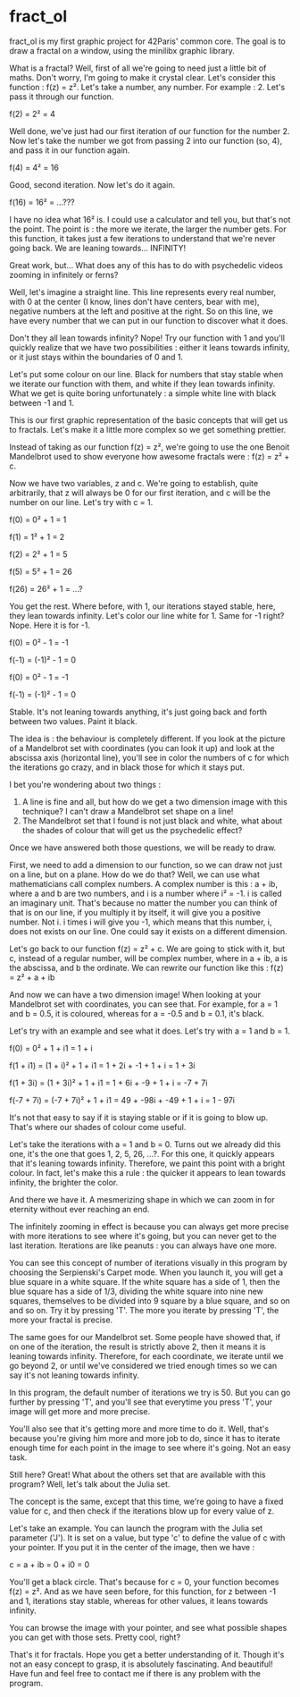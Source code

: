 # fract_ol

fract_ol is my first graphic project for 42Paris' common core. The goal is to draw a fractal on a window, using the minilibx graphic library.

What is a fractal? Well, first of all we're going to need just a little bit of maths. Don't worry, I'm going to make it crystal clear.
Let's consider this function : f(z) = z². Let's take a number, any number. For example : 2. Let's pass it through our function.

f(2) = 2² = 4

Well done, we've just had our first iteration of our function for the number 2. Now let's take the number we got from passing 2 into our function (so, 4), and pass it in our function again.

f(4) = 4² = 16

Good, second iteration. Now let's do it again.

f(16) = 16² = ...???

I have no idea what 16² is. I could use a calculator and tell you, but that's not the point. The point is : the more we iterate, the larger the number gets. For this function, it takes just a few iterations to understand that we're never going back. We are leaning towards... INFINITY!

Great work, but... What does any of this has to do with psychedelic videos zooming in infinitely or ferns?

Well, let's imagine a straight line. This line represents every real number, with 0 at the center (I know, lines don't have centers, bear with me), negative numbers at the left and positive at the right. So on this line, we have every number that we can put in our function to discover what it does.

Don't they all lean towards infinity? Nope! Try our function with 1 and you'll quickly realize that we have two possibilities : either it leans towards infinity, or it just stays within the boundaries of 0 and 1.

Let's put some colour on our line. Black for numbers that stay stable when we iterate our function with them, and white if they lean towards infinity. What we get is quite boring unfortunately : a simple white line with black between -1 and 1.

This is our first graphic representation of the basic concepts that will get us to fractals. Let's make it a little more complex so we get something prettier.

Instead of taking as our function f(z) = z², we're going to use the one Benoit Mandelbrot used to show everyone how awesome fractals were : f(z) = z² + c.

Now we have two variables, z and c. We're going to establish, quite arbitrarily, that z will always be 0 for our first iteration, and c will be the number on our line. Let's try with c = 1.

f(0) = 0² + 1 = 1

f(1) = 1² + 1 = 2

f(2) = 2² + 1 = 5

f(5) = 5² + 1 = 26

f(26) = 26² + 1 = ...?

You get the rest. Where before, with 1, our iterations stayed stable, here, they lean towards infinity. Let's color our line white for 1.
Same for -1 right? Nope. Here it is for -1.

f(0) = 0² - 1 = -1

f(-1) = (-1)² - 1 = 0

f(0) = 0² - 1 = -1

f(-1) = (-1)² - 1 = 0

Stable. It's not leaning towards anything, it's just going back and forth between two values. Paint it black.

The idea is : the behaviour is completely different. If you look at the picture of a Mandelbrot set with coordinates (you can look it up) and look at the abscissa axis (horizontal line), you'll see in color the numbers of c for which the iterations go crazy, and in black those for which it stays put.

I bet you're wondering about two things :
1) A line is fine and all, but how do we get a two dimension image with this technique? I can't draw a Mandelbrot set shape on a line!
2) The Mandelbrot set that I found is not just black and white, what about the shades of colour that will get us the psychedelic effect?

Once we have answered both those questions, we will be ready to draw.

First, we need to add a dimension to our function, so we can draw not just on a line, but on a plane. How do we do that? Well, we can use what mathematicians call complex numbers. A complex number is this : a + ib, where a and b are two numbers, and i is a number where i² = -1. i is called an imaginary unit. That's because no matter the number you can think of that is on our line, if you multiply it by itself, it will give you a positive number. Not i. i times i will give you -1, which means that this number, i, does not exists on our line. One could say it exists on a different dimension.

Let's go back to our function f(z) = z² + c. We are going to stick with it, but c, instead of a regular number, will be complex number, where in a + ib, a is the abscissa, and b the ordinate. We can rewrite our function like this : f(z) = z² + a + ib

And now we can have a two dimension image! When looking at your Mandelbrot set with coordinates, you can see that. For example, for a = 1 and b = 0.5, it is coloured, whereas for a = -0.5 and b = 0.1, it's black.

Let's try with an example and see what it does. Let's try with a = 1 and b = 1.

f(0) = 0² + 1 + i1 = 1 + i

f(1 + i1) = (1 + i)² + 1 + i1 = 1 + 2i + -1 + 1 + i = 1 + 3i

f(1 + 3i) = (1 + 3i)² + 1 + i1 = 1 + 6i + -9 + 1 + i = -7 + 7i

f(-7 + 7i) = (-7 + 7i)² + 1 + i1 = 49 + -98i + -49 + 1 + i = 1 - 97i

It's not that easy to say if it is staying stable or if it is going to blow up. That's where our shades of colour come useful.

Let's take the iterations with a = 1 and b = 0. Turns out we already did this one, it's the one that goes 1, 2, 5, 26, ...?. For this one, it quickly appears that it's leaning towards infinity. Therefore, we paint this point with a bright colour. In fact, let's make this a rule : the quicker it appears to lean towards infinity, the brighter the color.

And there we have it. A mesmerizing shape in which we can zoom in for eternity without ever reaching an end. 

The infinitely zooming in effect is because you can always get more precise with more iterations to see where it's going, but you can never get to the last iteration. Iterations are like peanuts : you can always have one more.

You can see this concept of number of iterations visually in this program by choosing the Serpienski's Carpet mode. When you launch it, you will get a blue square in a white square. If the white square has a side of 1, then the blue square has a side of 1/3, dividing the white square into nine new squares, themselves to be divided into 9 square by a blue square, and so on and so on. Try it by pressing 'T'. The more you iterate by pressing 'T', the more your fractal is precise.

The same goes for our Mandelbrot set. Some people have showed that, if on one of the iteration, the result is strictly above 2, then it means it is leaning towards infinity. Therefore, for each coordinate, we iterate until we go beyond 2, or until we've considered we tried enough times so we can say it's not leaning towards infinity.

In this program, the default number of iterations we try is 50. But you can go further by pressing 'T', and you'll see that everytime you press 'T', your image will get more and more precise.

You'll also see that it's getting more and more time to do it. Well, that's because you're giving him more and more job to do, since it has to iterate enough time for each point in the image to see where it's going. Not an easy task.

Still here? Great! What about the others set that are available with this program? Well, let's talk about the Julia set.

The concept is the same, except that this time, we're going to have a fixed value for c, and then check if the iterations blow up for every value of z.

Let's take an example. You can launch the program with the Julia set parameter ('J'). It is set on a value, but type 'c' to define the value of c with your pointer. If you put it in the center of the image, then we have :

c = a + ib = 0 + i0 = 0

You'll get a black circle. That's because for c = 0, your function becomes f(z) = z². And as we have seen before, for this function, for z between -1 and 1, iterations stay stable, whereas for other values, it leans towards infinity.

You can browse the image with your pointer, and see what possible shapes you can get with those sets. Pretty cool, right?

That's it for fractals. Hope you get a better understanding of it. Though it's not an easy concept to grasp, it is absolutely fascinating. And beautiful! Have fun and feel free to contact me if there is any problem with the program.
